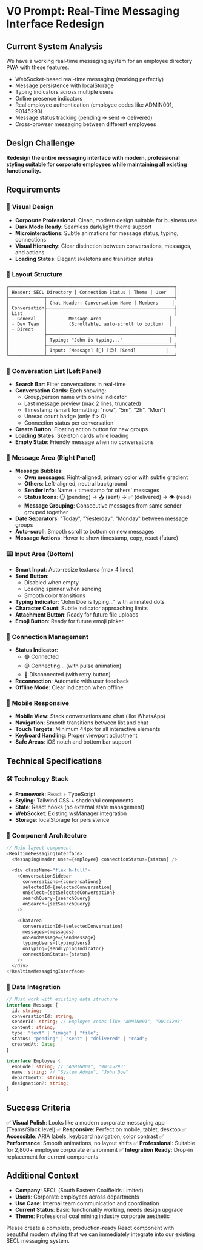 # V0 Prompt: Real-Time Messaging Interface Redesign

## Current System Analysis

We have a working real-time messaging system for an employee directory PWA with these features:

- WebSocket-based real-time messaging (working perfectly)
- Message persistence with localStorage
- Typing indicators across multiple users
- Online presence indicators
- Real employee authentication (employee codes like ADMIN001, 90145293)
- Message status tracking (pending → sent → delivered)
- Cross-browser messaging between different employees

## Design Challenge

**Redesign the entire messaging interface with modern, professional styling suitable for corporate employees while maintaining all existing functionality.**

## Requirements

### 🎨 **Visual Design**

- **Corporate Professional**: Clean, modern design suitable for business use
- **Dark Mode Ready**: Seamless dark/light theme support
- **Microinteractions**: Subtle animations for message status, typing, connections
- **Visual Hierarchy**: Clear distinction between conversations, messages, and actions
- **Loading States**: Elegant skeletons and transition states

### 📱 **Layout Structure**

```
┌─────────────────────────────────────────────────────────────┐
│ Header: SECL Directory | Connection Status | Theme | User   │
├─────────────┬───────────────────────────────────────────────┤
│             │ Chat Header: Conversation Name | Members     │
│ Conversation├───────────────────────────────────────────────┤
│ List        │                                               │
│ - General   │        Message Area                         │
│ - Dev Team  │        (Scrollable, auto-scroll to bottom)  │
│ - Direct    │                                               │
│             ├───────────────────────────────────────────────┤
│             │ Typing: "John is typing..."                 │
│             ├───────────────────────────────────────────────┤
│             │ Input: [Message] [📎] [😊] [Send]           │
└─────────────┴───────────────────────────────────────────────┘
```

### 💬 **Conversation List (Left Panel)**

- **Search Bar**: Filter conversations in real-time
- **Conversation Cards**: Each showing:
  - Group/person name with online indicator
  - Last message preview (max 2 lines, truncated)
  - Timestamp (smart formatting: "now", "5m", "2h", "Mon")
  - Unread count badge (only if > 0)
  - Connection status per conversation
- **Create Button**: Floating action button for new groups
- **Loading States**: Skeleton cards while loading
- **Empty State**: Friendly message when no conversations

### 💭 **Message Area (Right Panel)**

- **Message Bubbles**:
  - **Own messages**: Right-aligned, primary color with subtle gradient
  - **Others**: Left-aligned, neutral background
  - **Sender Info**: Name + timestamp for others' messages
  - **Status Icons**: ⏱️ (pending) → 📤 (sent) → ✅ (delivered) → 👁️ (read)
  - **Message Grouping**: Consecutive messages from same sender grouped together
- **Date Separators**: "Today", "Yesterday", "Monday" between message groups
- **Auto-scroll**: Smooth scroll to bottom on new messages
- **Message Actions**: Hover to show timestamp, copy, react (future)

### ⌨️ **Input Area (Bottom)**

- **Smart Input**: Auto-resize textarea (max 4 lines)
- **Send Button**:
  - Disabled when empty
  - Loading spinner when sending
  - Smooth color transitions
- **Typing Indicator**: "John Doe is typing..." with animated dots
- **Character Count**: Subtle indicator approaching limits
- **Attachment Button**: Ready for future file uploads
- **Emoji Button**: Ready for future emoji picker

### 🔌 **Connection Management**

- **Status Indicator**:
  - 🟢 Connected
  - 🟡 Connecting... (with pulse animation)
  - 🔴 Disconnected (with retry button)
- **Reconnection**: Automatic with user feedback
- **Offline Mode**: Clear indication when offline

### 📱 **Mobile Responsive**

- **Mobile View**: Stack conversations and chat (like WhatsApp)
- **Navigation**: Smooth transitions between list and chat
- **Touch Targets**: Minimum 44px for all interactive elements
- **Keyboard Handling**: Proper viewport adjustment
- **Safe Areas**: iOS notch and bottom bar support

## Technical Specifications

### 🛠 **Technology Stack**

- **Framework**: React + TypeScript
- **Styling**: Tailwind CSS + shadcn/ui components
- **State**: React hooks (no external state management)
- **WebSocket**: Existing wsManager integration
- **Storage**: localStorage for persistence

### 🔧 **Component Architecture**

```typescript
// Main layout component
<RealtimeMessagingInterface>
  <MessagingHeader user={employee} connectionStatus={status} />

  <div className="flex h-full">
    <ConversationSidebar
      conversations={conversations}
      selectedId={selectedConversation}
      onSelect={setSelectedConversation}
      searchQuery={searchQuery}
      onSearch={setSearchQuery}
    />

    <ChatArea
      conversationId={selectedConversation}
      messages={messages}
      onSendMessage={sendMessage}
      typingUsers={typingUsers}
      onTyping={sendTypingIndicator}
      connectionStatus={status}
    />
  </div>
</RealtimeMessagingInterface>
```

### 💾 **Data Integration**

```typescript
// Must work with existing data structure
interface Message {
  id: string;
  conversationId: string;
  senderId: string; // Employee codes like "ADMIN001", "90145293"
  content: string;
  type: "text" | "image" | "file";
  status: "pending" | "sent" | "delivered" | "read";
  createdAt: Date;
}

interface Employee {
  empCode: string; // "ADMIN001", "90145293"
  name: string; // "System Admin", "John Doe"
  department?: string;
  designation?: string;
}
```

## Success Criteria

✅ **Visual Polish**: Looks like a modern corporate messaging app (Teams/Slack level)
✅ **Responsive**: Perfect on mobile, tablet, desktop
✅ **Accessible**: ARIA labels, keyboard navigation, color contrast
✅ **Performance**: Smooth animations, no layout shifts
✅ **Professional**: Suitable for 2,800+ employee corporate environment
✅ **Integration Ready**: Drop-in replacement for current components

## Additional Context

- **Company**: SECL (South Eastern Coalfields Limited)
- **Users**: Corporate employees across departments
- **Use Case**: Internal team communication and coordination
- **Current Status**: Basic functionality working, needs design upgrade
- **Theme**: Professional coal mining industry corporate aesthetic

Please create a complete, production-ready React component with beautiful modern styling that we can immediately integrate into our existing SECL messaging system.
